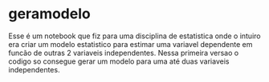 # geramodelo
Esse é um notebook que fiz para uma disciplina de estatistica onde o intuiro era criar um modelo estatistico para estimar uma variavel dependente em funcão de outras 2 variaveis independentes. Nessa primeira versao o codigo so consegue gerar um modelo para uma até duas variaveis independentes. 
